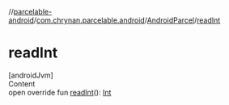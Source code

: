 //[parcelable-android](../../index.md)/[com.chrynan.parcelable.android](../index.md)/[AndroidParcel](index.md)/[readInt](read-int.md)



# readInt  
[androidJvm]  
Content  
open override fun [readInt](read-int.md)(): [Int](https://kotlinlang.org/api/latest/jvm/stdlib/kotlin/-int/index.html)  



